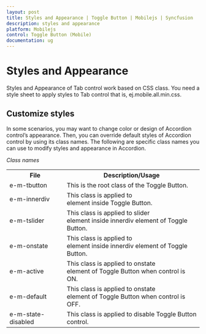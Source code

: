 ```yaml
---
layout: post
title: Styles and Appearance | Toggle Button | Mobilejs | Syncfusion
description: styles and appearance
platform: Mobilejs
control: Toggle Button (Mobile)
documentation: ug
---
```


# Styles and Appearance

Styles and Appearance of Tab control work based on CSS class. You need a style sheet to apply styles to Tab control that is, ej.mobile.all.min.css.


## Customize styles

In some scenarios, you may want to change color or design of Accordion control’s appearance. Then, you can override default styles of Accordion control by using its class names. The following are specific class names you can use to modify styles and appearance in Accordion.

_Class names_

<table>
<tr>
<th>
File</th><th>
Description/Usage </th></tr>
<tr>
<td>
e-m-tbutton                                        </td><td>
This is the root class of the Toggle Button.</td></tr>
<tr>
<td>
e-m-innerdiv</td><td>
This class is applied to <div> element inside Toggle Button.</td></tr>
<tr>
<td>
e-m-tslider                        </td><td>
This class is applied to slider <div> element inside innerdiv element of Toggle Button.   </td></tr>
<tr>
<td>
e-m-onstate                      </td><td>
This class is applied to <div> element inside innerdiv element of Toggle Button.</td></tr>
<tr>
<td>
e-m-active                                 </td><td>
This class is applied to onstate <div> element of Toggle Button when control is ON. </td></tr>
<tr>
<td>
e-m-default                       </td><td>
This class is applied to onstate <div> element of Toggle Button when control is OFF.</td></tr>
<tr>
<td>
e-m-state-disabled               </td><td>
This class is applied to disable Toggle Button control.</td></tr>
</table>